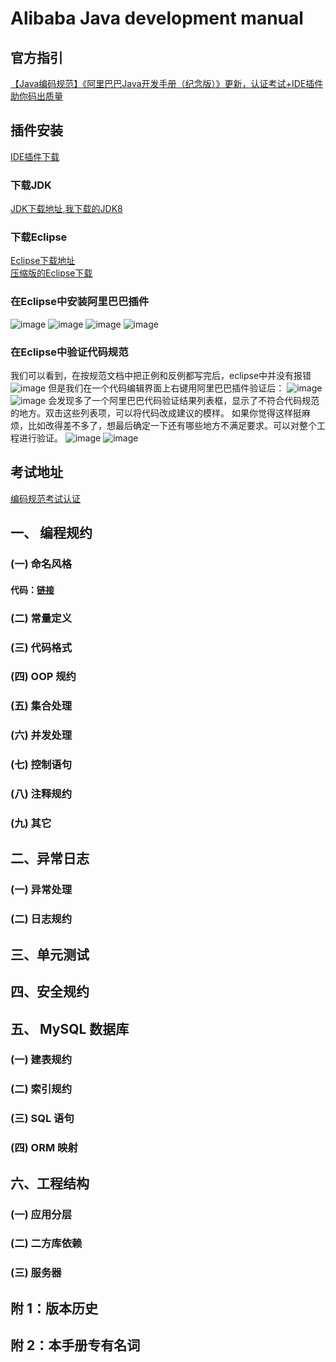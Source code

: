 # Alibaba Java development manual  
## 官方指引
[【Java编码规范】《阿里巴巴Java开发手册（纪念版）》更新，认证考试+IDE插件助你码出质量
](https://yq.aliyun.com/articles/69327?spm=5176.10695662.1996646101.searchclickresult.4059131ckdqOp4)  
## 插件安装  
[IDE插件下载](https://github.com/alibaba/p3c?spm=a2c4e.11153940.blogcont69327.9.5bad2b13oxkxZE)  
### 下载JDK  
[JDK下载地址,我下载的JDK8](http://www.oracle.com/technetwork/java/javase/downloads/index.html)  
### 下载Eclipse  
[Eclipse下载地址](http://www.eclipse.org/downloads/)  
[压缩版的Eclipse下载](http://www.eclipse.org/downloads/eclipse-packages/)  
### 在Eclipse中安装阿里巴巴插件
![image](https://github.com/finersoft/AlibabaPress/blob/master/AlibabaJavaDevelopmentManual/Notes/images/installAlibabaAddons01.png)
![image](https://github.com/finersoft/AlibabaPress/blob/master/AlibabaJavaDevelopmentManual/Notes/images/installAlibabaAddons02.png)
![image](https://github.com/finersoft/AlibabaPress/blob/master/AlibabaJavaDevelopmentManual/Notes/images/installAlibabaAddons03.png)
![image](https://github.com/finersoft/AlibabaPress/blob/master/AlibabaJavaDevelopmentManual/Notes/images/installAlibabaAddons04.png)
### 在Eclipse中验证代码规范
我们可以看到，在按规范文档中把正例和反例都写完后，eclipse中并没有报错
![image](https://github.com/finersoft/AlibabaPress/blob/master/AlibabaJavaDevelopmentManual/Notes/images/noCompileError.png)
但是我们在一个代码编辑界面上右键用阿里巴巴插件验证后：
![image](https://github.com/finersoft/AlibabaPress/blob/master/AlibabaJavaDevelopmentManual/Notes/images/runAlibabaAddonCheck01.png)
![image](https://github.com/finersoft/AlibabaPress/blob/master/AlibabaJavaDevelopmentManual/Notes/images/runAlibabaAddonCheck02.png)
会发现多了一个阿里巴巴代码验证结果列表框，显示了不符合代码规范的地方。双击这些列表项，可以将代码改成建议的模样。
如果你觉得这样挺麻烦，比如改得差不多了，想最后确定一下还有哪些地方不满足要求。可以对整个工程进行验证。
![image](https://github.com/finersoft/AlibabaPress/blob/master/AlibabaJavaDevelopmentManual/Notes/images/runAlibabaAddonCheck03.png)
![image](https://github.com/finersoft/AlibabaPress/blob/master/AlibabaJavaDevelopmentManual/Notes/images/runAlibabaAddonCheck04.png)

## 考试地址
[编码规范考试认证](https://edu.aliyun.com/certification/cldt02)
## 一、 编程规约   
###     (一) 命名风格           
####        代码：[链接](https://github.com/finersoft/AlibabaPress/tree/master/AlibabaJavaDevelopmentManual/Codes/Ch01)  
###     (二) 常量定义    
###     (三) 代码格式   
###     (四) OOP 规约   
###     (五) 集合处理   
###     (六) 并发处理    
###     (七) 控制语句   
###     (八) 注释规约   
###     (九) 其它   
## 二、异常日志    
###     (一) 异常处理   
###     (二) 日志规约    
## 三、单元测试    
## 四、安全规约   
## 五、 MySQL 数据库   
###     (一) 建表规约   
###     (二) 索引规约   
###     (三) SQL 语句  
###     (四) ORM 映射  
## 六、工程结构   
###     (一) 应用分层   
###     (二) 二方库依赖   
###     (三) 服务器   
## 附 1：版本历史   
## 附 2：本手册专有名词   
